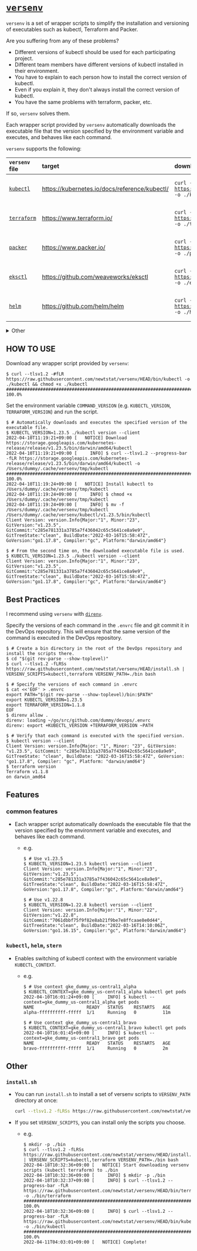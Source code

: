 <!-- markdownlint-disable MD013 -->
# [`versenv`](https://github.com/newtstat/versenv)

`versenv` is a set of wrapper scripts to simplify the installation and versioning of executables such as kubectl, Terraform and Packer.

Are you suffering from any of these problems?

- Different versions of kubectl should be used for each participating project.
- Different team members have different versions of kubectl installed in their environment.
- You have to explain to each person how to install the correct version of kubectl.
- Even if you explain it, they don't always install the correct version of kubectl.
- You have the same problems with terraform, packer, etc.

If so, `versenv` solves them.

Each wrapper script provided by `versenv` automatically downloads the executable file that the version specified by the environment variable and executes, and behaves like each command.

`versenv` supports the following:

<!-- markdownlint-disable MD033 MD034 -->
| `versenv` file                | target                                        | download `versenv` file one-liner                                                                                                                         |
|:------------------------------|:----------------------------------------------|:----------------------------------------------------------------------------------------------------------------------------------------------------------|
| [`kubectl`](/bin/kubectl)     | https://kubernetes.io/docs/reference/kubectl/ | <pre><code>curl --tlsv1.2 -#fLR https://raw.githubusercontent.com/newtstat/versenv/HEAD/bin/kubectl -o ./kubectl && chmod +x ./kubectl</pre></code>       |
| [`terraform`](/bin/terraform) | https://www.terraform.io/                     | <pre><code>curl --tlsv1.2 -#fLR https://raw.githubusercontent.com/newtstat/versenv/HEAD/bin/terraform -o ./terraform && chmod +x ./terraform</pre></code> |
| [`packer`](/bin/packer)       | https://www.packer.io/                        | <pre><code>curl --tlsv1.2 -#fLR https://raw.githubusercontent.com/newtstat/versenv/HEAD/bin/packer -o ./packer && chmod +x ./packer</pre></code>          |
| [`eksctl`](/bin/eksctl)       | https://github.com/weaveworks/eksctl          | <pre><code>curl --tlsv1.2 -#fLR https://raw.githubusercontent.com/newtstat/versenv/HEAD/bin/eksctl -o ./eksctl && chmod +x ./eksctl</pre></code>          |
| [`helm`](/bin/helm)           | https://github.com/helm/helm                  | <pre><code>curl --tlsv1.2 -#fLR https://raw.githubusercontent.com/newtstat/versenv/HEAD/bin/helm -o ./helm && chmod +x ./helm</pre></code>                |

<details><summary>Other</summary>

| `versenv` file                        | target                                    | download `versenv` file one-liner                                                                                                                                     |
|:--------------------------------------|:------------------------------------------|:----------------------------------------------------------------------------------------------------------------------------------------------------------------------|
| [`direnv`](/bin/direnv)               | https://github.com/direnv/direnv          | <pre><code>curl --tlsv1.2 -#fLR https://raw.githubusercontent.com/newtstat/versenv/HEAD/bin/direnv -o ./direnv && chmod +x ./direnv</pre></code>                      |
| [`stern`](/bin/stern)                 | https://github.com/stern/stern            | <pre><code>curl --tlsv1.2 -#fLR https://raw.githubusercontent.com/newtstat/versenv/HEAD/bin/stern -o ./stern && chmod +x ./stern</pre></code>                         |
| [`ghq`](/bin/ghq)                     | https://github.com/x-motemen/ghq          | <pre><code>curl --tlsv1.2 -#fLR https://raw.githubusercontent.com/newtstat/versenv/HEAD/bin/ghq -o ./ghq && chmod +x ./ghq</pre></code>                               |
| [`fzf`](/bin/fzf)                     | https://github.com/junegunn/fzf           | <pre><code>curl --tlsv1.2 -#fLR https://raw.githubusercontent.com/newtstat/versenv/HEAD/bin/fzf -o ./fzf && chmod +x ./fzf</pre></code>                               |

</details>
<!-- markdownlint-enable -->
<!-- markdownlint-disable MD013 -->

## HOW TO USE

Download any wrapper script provided by `versenv`:

```console
$ curl --tlsv1.2 -#fLR https://raw.githubusercontent.com/newtstat/versenv/HEAD/bin/kubectl -o ./kubectl && chmod +x ./kubectl
########################################################################################## 100.0%
```

Set the environment variable `COMMAND_VERSION` (e.g. `KUBECTL_VERSION`, `TERRAFORM_VERSION`) and run the script.

```console
$ # Automatically downloads and executes the specified version of the executable file.
$ KUBECTL_VERSION=1.23.5 ./kubectl version --client
2022-04-10T11:19:21+09:00 [   NOTICE] Download https://storage.googleapis.com/kubernetes-release/release/v1.23.5/bin/darwin/amd64/kubectl
2022-04-10T11:19:21+09:00 [     INFO] $ curl --tlsv1.2 --progress-bar -fLR https://storage.googleapis.com/kubernetes-release/release/v1.23.5/bin/darwin/amd64/kubectl -o /Users/dummy/.cache/versenv/tmp/kubectl
########################################################################################## 100.0%
2022-04-10T11:19:24+09:00 [   NOTICE] Install kubectl to /Users/dummy/.cache/versenv/tmp/kubectl
2022-04-10T11:19:24+09:00 [     INFO] $ chmod +x /Users/dummy/.cache/versenv/tmp/kubectl
2022-04-10T11:19:24+09:00 [     INFO] $ mv -f /Users/dummy/.cache/versenv/tmp/kubectl /Users/dummy/.cache/versenv/kubectl/v1.23.5/bin/kubectl
Client Version: version.Info{Major:"1", Minor:"23", GitVersion:"v1.23.5", GitCommit:"c285e781331a3785a7f436042c65c5641ce8a9e9", GitTreeState:"clean", BuildDate:"2022-03-16T15:58:47Z", GoVersion:"go1.17.8", Compiler:"gc", Platform:"darwin/amd64"}

$ # From the second time on, the downloaded executable file is used.
$ KUBECTL_VERSION=1.23.5 ./kubectl version --client
Client Version: version.Info{Major:"1", Minor:"23", GitVersion:"v1.23.5", GitCommit:"c285e781331a3785a7f436042c65c5641ce8a9e9", GitTreeState:"clean", BuildDate:"2022-03-16T15:58:47Z", GoVersion:"go1.17.8", Compiler:"gc", Platform:"darwin/amd64"}
```

## Best Practices

I recommend using `versenv` with [`direnv`](https://github.com/direnv/direnv).

Specify the versions of each command in the `.envrc` file and git commit it in the DevOps repository. This will ensure that the same version of the command is executed in the DevOps repository.

```console
$ # Create a bin directory in the root of the DevOps repository and install the scripts there.
$ cd "$(git rev-parse --show-toplevel)"
$ curl --tlsv1.2 -fLRSs https://raw.githubusercontent.com/newtstat/versenv/HEAD/install.sh | VERSENV_SCRIPTS=kubectl,terraform VERSENV_PATH=./bin bash

$ # Specify the versions of each command in .envrc
$ cat <<'EOF' > .envrc
export PATH="$(git rev-parse --show-toplevel)/bin:$PATH"
export KUBECTL_VERSION=1.23.5
export TERRAFORM_VERSION=1.1.8
EOF
$ direnv allow .
direnv: loading ~/go/src/github.com/dummy/devops/.envrc
direnv: export +KUBECTL_VERSION +TERRAFORM_VERSION ~PATH

$ # Verify that each command is executed with the specified version.
$ kubectl version --client
Client Version: version.Info{Major: "1", Minor: "23", GitVersion: "v1.23.5", GitCommit: "c285e781331a3785a7f436042c65c5641ce8a9e9", GitTreeState: "clean", BuildDate: "2022-03-16T15:58:47Z", GoVersion: "go1.17.8", Compiler: "gc", Platform: "darwin/amd64"}
$ terraform version
Terraform v1.1.8
on darwin_amd64
```

## Features

### common features

- Each wrapper script automatically downloads the executable file that the version specified by the environment variable and executes, and behaves like each command.
  - e.g.

    ```console
    $ # Use v1.23.5
    $ KUBECTL_VERSION=1.23.5 kubectl version --client
    Client Version: version.Info{Major:"1", Minor:"23", GitVersion:"v1.23.5", GitCommit:"c285e781331a3785a7f436042c65c5641ce8a9e9", GitTreeState:"clean", BuildDate:"2022-03-16T15:58:47Z", GoVersion:"go1.17.8", Compiler:"gc", Platform:"darwin/amd64"}

    $ # Use v1.22.8
    $ KUBECTL_VERSION=1.22.8 kubectl version --client
    Client Version: version.Info{Major:"1", Minor:"22", GitVersion:"v1.22.8", GitCommit:"7061dbbf75f9f82e8ab21f9be7e8ffcaae8e0d44", GitTreeState:"clean", BuildDate:"2022-03-16T14:10:06Z", GoVersion:"go1.16.15", Compiler:"gc", Platform:"darwin/amd64"}
    ```

### `kubectl`, `helm`, `stern`

- Enables switching of kubectl context with the environment variable `KUBECTL_CONTEXT`.
  - e.g.

    ```console
    $ # Use context gke_dummy_us-central1_alpha
    $ KUBECTL_CONTEXT=gke_dummy_us-central1_alpha kubectl get pods
    2022-04-10T16:01:24+09:00 [     INFO] $ kubectl --context=gke_dummy_us-central1_alpha get pods
    NAME                    READY   STATUS    RESTARTS   AGE
    alpha-ffffffffff-fffff  1/1     Running   0          11m

    $ # Use context gke_dummy_us-central1_bravo
    $ KUBECTL_CONTEXT=gke_dummy_us-central1_bravo kubectl get pods
    2022-04-10T16:01:45+09:00 [     INFO] $ kubectl --context=gke_dummy_us-central1_bravo get pods
    NAME                    READY   STATUS    RESTARTS   AGE
    bravo-ffffffffff-fffff  1/1     Running   0          2m
    ```

## Other

### `install.sh`

- You can run `install.sh` to install a set of versenv scripts to `VERSENV_PATH` directory at once:

  ```bash
  curl --tlsv1.2 -fLRSs https://raw.githubusercontent.com/newtstat/versenv/HEAD/install.sh | VERSENV_PATH=./bin bash
  ```

- If you set `VERSENV_SCRIPTS`, you can install only the scripts you choose.

  - e.g.

    ```console
    $ mkdir -p ./bin
    $ curl --tlsv1.2 -fLRSs https://raw.githubusercontent.com/newtstat/versenv/HEAD/install.sh | VERSENV_SCRIPTS=kubectl,terraform VERSENV_PATH=./bin bash
    2022-04-18T10:32:36+09:00 [   NOTICE] Start downloading versenv scripts (kubectl terraform) to ./bin
    2022-04-18T10:32:36+09:00 [     INFO] $ mkdir -p ./bin
    2022-04-18T10:32:37+09:00 [     INFO] $ curl --tlsv1.2 --progress-bar -fLR https://raw.githubusercontent.com/newtstat/versenv/HEAD/bin/terraform -o ./bin/terraform
    ########################################################################################## 100.0%
    2022-04-18T10:32:36+09:00 [     INFO] $ curl --tlsv1.2 --progress-bar -fLR https://raw.githubusercontent.com/newtstat/versenv/HEAD/bin/kubectl -o ./bin/kubectl
    ########################################################################################## 100.0%
    2022-04-11T04:03:01+09:00 [   NOTICE] Complete!
    ```
